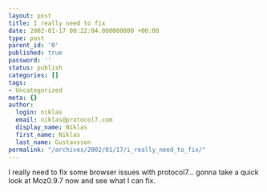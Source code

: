 ```yaml
---
layout: post
title: I really need to fix
date: 2002-01-17 00:22:04.000000000 +00:00
type: post
parent_id: '0'
published: true
password: ''
status: publish
categories: []
tags:
- Uncategorized
meta: {}
author:
  login: niklas
  email: niklas@protocol7.com
  display_name: Niklas
  first_name: Niklas
  last_name: Gustavsson
permalink: "/archives/2002/01/17/i_really_need_to_fix/"
---
```

I really need to fix some browser issues with protocol7... gonna take a quick look at Moz0.9.7 now and see what I can fix.

